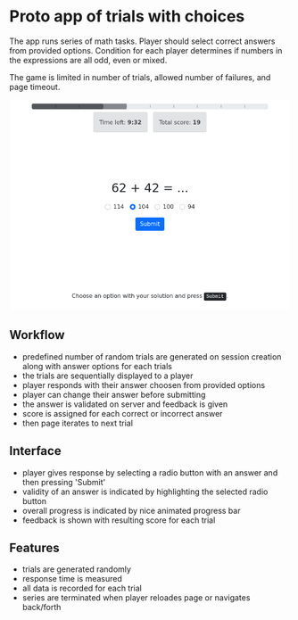 # Proto app of trials with choices

The app runs series of math tasks. Player should select correct answers from provided options.
Condition for each player determines if numbers in the expressions are all odd, even or mixed.

The game is limited in number of trials, allowed number of failures, and page timeout.

![screenshot](../_screenshots/choices2.png)

## Workflow

- predefined number of random trials are generated on session creation along with answer options for each trials
- the trials are sequentially displayed to a player
- player responds with their answer choosen from provided options
- player can change their answer before submitting
- the answer is validated on server and feedback is given
- score is assigned for each correct or incorrect answer
- then page iterates to next trial

## Interface

- player gives response by selecting a radio button with an answer and then pressing 'Submit'
- validity of an answer is indicated by highlighting the selected radio button
- overall progress is indicated by nice animated progress bar
- feedback is shown with resulting score for each trial

## Features

- trials are generated randomly
- response time is measured
- all data is recorded for each trial
- series are terminated when player reloades page or navigates back/forth
